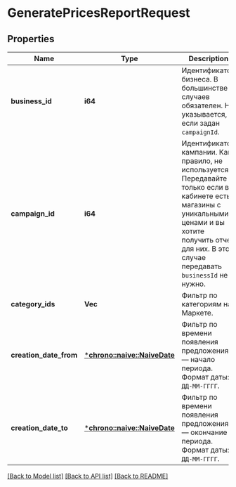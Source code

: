 # GeneratePricesReportRequest

## Properties
Name | Type | Description | Notes
------------ | ------------- | ------------- | -------------
**business_id** | **i64** | Идентификатор бизнеса.  В большинстве случаев обязателен. Не указывается, если задан `campaignId`.  | [optional] [default to None]
**campaign_id** | **i64** | Идентификатор кампании.  Как правило, не используется. Передавайте только если в кабинете есть магазины с уникальными ценами и вы хотите получить отчет для них. В этом случае передавать `businessId` не нужно.  | [optional] [default to None]
**category_ids** | **Vec<i64>** | Фильтр по категориям на Маркете. | [optional] [default to None]
**creation_date_from** | [***chrono::naive::NaiveDate**](date.md) | Фильтр по времени появления предложения — начало периода.  Формат даты: `ДД-ММ-ГГГГ`.  | [optional] [default to None]
**creation_date_to** | [***chrono::naive::NaiveDate**](date.md) | Фильтр по времени появления предложения — окончание периода.  Формат даты: `ДД-ММ-ГГГГ`.  | [optional] [default to None]

[[Back to Model list]](../README.md#documentation-for-models) [[Back to API list]](../README.md#documentation-for-api-endpoints) [[Back to README]](../README.md)


